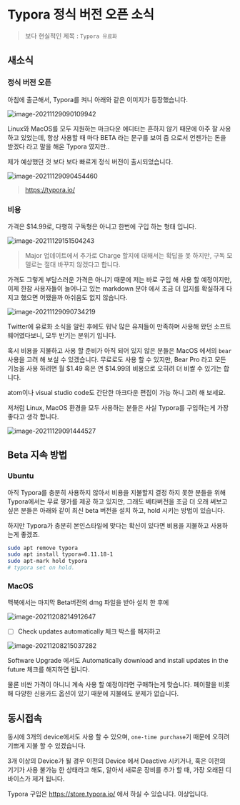 # Typora 정식 버전 오픈 소식

> 보다 현실적인 제목 : `Typora 유료화`

## 새소식

### 정식 버전 오픈

아침에 출근해서, Typora를 켜니 아래와 같은 이미지가 등장했습니다.

![image-20211129090109942](https://raw.githubusercontent.com/Shane-Park/mdblog/main/news/typora-release.assets/image-20211129090109942.png)

Linux와 MacOS를 모두 지원하는 마크다운 에디터는 흔하지 않기 때문에 아주 잘 사용하고 있었는데, 항상 사용할 때 마다 BETA 라는 문구를 보여 줌 으로서 언젠가는 돈을 받겠다 라고 말을 해온 Typora 였지만..

제가 예상했던 것 보다 보다 빠르게 정식 버전이 출시되었습니다.

![image-20211129090454460](https://raw.githubusercontent.com/Shane-Park/mdblog/main/news/typora-release.assets/image-20211129090454460.png)

> https://typora.io/

### 비용

가격은 $14.99로, 다행히 구독형은 아니고 한번에 구입 하는 형태 입니다. 

![image-20211129151504243](https://raw.githubusercontent.com/Shane-Park/mdblog/main/news/typora-release.assets/image-20211129151504243.png)

> Major 업데이트에서 추가로 Charge 할지에 대해서는 확답을 못 하지만, 구독 모델로는 절대 바꾸지 않겠다고 합니다.

가격도 그렇게 부담스러운 가격은 아니기 때문에 저는 바로 구입 해 사용 할 예정이지만, 이제 한참 사용자들이 늘어나고 있는 markdown 분야 에서 조금 더 입지를 확실하게 다지고 했으면 어땠을까 아쉬움도 없지 않습니다.

![image-20211129090734219](https://raw.githubusercontent.com/Shane-Park/mdblog/main/news/typora-release.assets/image-20211129090734219.png)

Twitter에 유료화 소식을 알린 후에도 워낙 많은 유저들이 만족하며 사용해 왔던 소프트웨어였다보니, 모두 반기는 분위기 입니다. 

혹시 비용을 지불하고 사용 할 준비가 아직 되어 있지 않은 분들은 MacOS 에서의 `bear` 사용을 고려 해 보실 수 있겠습니다. 무료로도 사용 할 수 있지만, Bear Pro 라고 모든 기능을 사용 하려면 월 $1.49 혹은 연 $14.99의 비용으로 오히려 더 비쌀 수 있기는 합니다.

 atom이나 visual studio code도 간단한 마크다운 편집이 가능 하니 고려 해 보세요.

저처럼 Linux, MacOS 환경을 모두 사용하는 분들은 사실 Typora를 구입하는게 가장 좋다고 생각 합니다.

![image-20211129091444527](https://raw.githubusercontent.com/Shane-Park/mdblog/main/news/typora-release.assets/image-20211129091444527.png)

## Beta 지속 방법

### Ubuntu

아직 Typora를 충분히 사용하지 않아서 비용을 지불할지 결정 하지 못한 분들을 위해 Typora에서는 무료 평가를 제공 하고 있지만, 그래도 베타버전을 조금 더 오래 써보고 싶은 분들은 아래와 같이 최신 beta 버전을 설치 하고, hold 시키는 방법이 있습니다.

하지만 Typora가 충분히 본인스타일에 맞다는 확신이 있다면 비용을 지불하고 사용하는게 좋겠죠.

```zsh
sudo apt remove typora
sudo apt install typora=0.11.18-1
sudo apt-mark hold typora
# typora set on hold.
```

### MacOS

맥북에서는 마지막 Beta버전의 dmg 파일을 받아 설치 한 후에 

![image-20211208214912647](https://raw.githubusercontent.com/Shane-Park/mdblog/main/news/typora-release.assets/image-20211208214912647.png)

- [ ] Check updates automatically 체크 박스를 해지하고

![image-20211208215037282](https://raw.githubusercontent.com/Shane-Park/mdblog/main/news/typora-release.assets/image-20211208215037282.png)

Software Upgrade 에서도 Automatically download and install updates in the future 체크를 해지하면 됩니다.

물론 비싼 가격이 아니니 계속 사용 할 예정이라면 구매하는게 맞습니다. 페이팔을 비롯해 다양한 신용카드 옵션이 있기 때문에 지불에도 문제가 없습니다.

## 동시접속

동시에 3개의 device에서도 사용 할 수 있으며, `one-time purchase`기 때문에 오히려 기쁘게 지불 할 수 있겠습니다.

3개 이상의 Device가 될 경우 이전의 Device 에서 Deactive 시키거나, 혹은 이전의 기기가 사용 불가능 한 상태라고 해도, 알아서 새로운 장비를 추가 할 때, 가장 오래된 디바이스가 제거 됩니다.

Typora 구입은 https://store.typora.io/ 에서 하실 수 있습니다. 이상입니다.